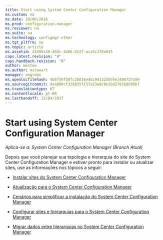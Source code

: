 ```yaml
---
title: Start using System Center Configuration Manager
ms.custom: na
ms.date: 10/06/2016
ms.prod: configuration-manager
ms.reviewer: na
ms.suite: na
ms.technology: configmgr-other
ms.tgt_pltfrm: na
ms.topic: article
ms.assetid: 32609a30-465c-4406-b227-aca5c276e015
caps.latest.revision: "4"
caps.handback.revision: "0"
author: mestew
ms.author: mstewart
manager: angrobe
ms.openlocfilehash: 4b6f50fb8fc2b816e4dc94132d505e2486727a59
ms.sourcegitcommit: daa080cf220835f157a23e8c8e2bd2781b869bb7
ms.translationtype: HT
ms.contentlocale: pt-BR
ms.lasthandoff: 12/04/2017
---
```

# <a name="start-using-system-center-configuration-manager"></a>Start using System Center Configuration Manager

*Aplica-se a: System Center Configuration Manager (Branch Atual)*

Depois que você planejar sua topologia e hierarquia do site do System Center Configuration Manager e estiver pronto para instalar ou atualizar sites, use as informações nos tópicos a seguir:  

-   [Instalar sites do System Center Configuration Manager](/sccm/core/servers/deploy/install/installing-sites)  

-   [Atualização para o System Center Configuration Manager](../../../core/servers/deploy/install/upgrade-to-configuration-manager.md)  

-   [Cenários para simplificar a instalação do System Center Configuration Manager](../../../core/servers/deploy/install/scenarios-to-streamline-your-installation.md)  

-   [Configurar sites e hierarquias para o System Center Configuration Manager](../../../core/servers/deploy/configure/configure-sites-and-hierarchies.md)  

-   [Migrar dados entre hierarquias no System Center Configuration Manager](../../../core/migration/migrate-data-between-hierarchies.md)  
